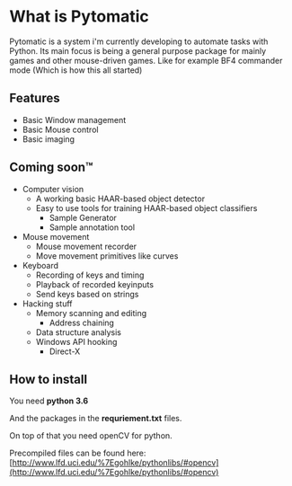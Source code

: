 # What is Pytomatic

Pytomatic is a system i'm currently developing to automate tasks with Python. 
Its main focus is being a general purpose package for mainly games and other mouse-driven games. 
Like for example BF4 commander mode (Which is how this all started)

## Features

* Basic Window management
* Basic Mouse control
* Basic imaging

## Coming soon™

* Computer vision
    * A working basic HAAR-based object detector
    * Easy to use tools for training HAAR-based object classifiers
        * Sample Generator
        * Sample annotation tool
* Mouse movement
    * Mouse movement recorder
    * Move movement primitives like curves
* Keyboard
    * Recording of keys and timing
    * Playback of recorded keyinputs
    * Send keys based on strings
* Hacking stuff
    * Memory scanning and editing
        * Address chaining
    * Data structure analysis
    * Windows API hooking
        * Direct-X
        
## How to install

You need **python 3.6**

And the packages in the **requriement.txt** files.

On top of that you need openCV for python. 

Precompiled files can be found here: [http://www.lfd.uci.edu/%7Egohlke/pythonlibs/#opencv](http://www.lfd.uci.edu/%7Egohlke/pythonlibs/#opencv)

